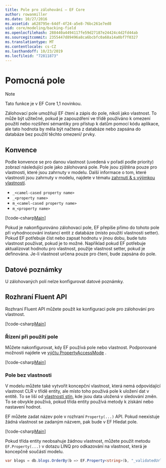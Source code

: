```yaml
---
title: Pole pro zálohování – EF Core
author: rowanmiller
ms.date: 10/27/2016
ms.assetid: a628795e-64df-4f24-a5e8-76bc261e7ed8
uid: core/modeling/backing-field
ms.openlocfilehash: 288440a4494117fe59d27187e24424c4d2fd44ab
ms.sourcegitcommit: 2355447d89496a8ca6bcbfc0a68a14a0bf7f0327
ms.translationtype: MT
ms.contentlocale: cs-CZ
ms.lasthandoff: 10/23/2019
ms.locfileid: "72811873"
---
```

# <a name="backing-fields"></a>Pomocná pole

> [!NOTE]  
> Tato funkce je v EF Core 1,1 novinkou.

Zálohovací pole umožňují EF čtení a zápis do pole, nikoli jako vlastnost. To může být užitečné, pokud je zapouzdření ve třídě používáno k omezení použití nebo rozšíření sémantiky pro přístup k datům pomocí kódu aplikace, ale tato hodnota by měla být načtena z databáze nebo zapsána do databáze bez použití těchto omezení/ prvky.

## <a name="conventions"></a>Konvence

Podle konvence se pro danou vlastnost (uvedená v pořadí podle priority) zobrazí následující pole jako zálohovaná pole. Pole jsou zjištěna pouze pro vlastnosti, které jsou zahrnuty v modelu. Další informace o tom, které vlastnosti jsou zahrnuty v modelu, najdete v tématu [zahrnutí & s výjimkou vlastností](included-properties.md).

* `_<camel-cased property name>`
* `_<property name>`
* `m_<camel-cased property name>`
* `m_<property name>`

[!code-csharp[Main](../../../samples/core/Modeling/Conventions/BackingField.cs#Sample)]

Pokud je nakonfigurováno zálohovací pole, EF přepíše přímo do tohoto pole při vyhodnocování instancí entit z databáze (místo použití vlastnosti setter). Pokud EF potřebuje číst nebo zapsat hodnotu v jinou dobu, bude tuto vlastnost používat, pokud je to možné. Například pokud EF potřebuje aktualizovat hodnotu pro vlastnost, použije vlastnost setter, pokud je definována. Je-li vlastnost určena pouze pro čtení, bude zapsána do pole.

## <a name="data-annotations"></a>Datové poznámky

U zálohovaných polí nelze konfigurovat datové poznámky.

## <a name="fluent-api"></a>Rozhraní Fluent API

Rozhraní Fluent API můžete použít ke konfiguraci pole pro zálohování pro vlastnost.

[!code-csharp[Main](../../../samples/core/Modeling/FluentAPI/BackingField.cs#Sample)]

### <a name="controlling-when-the-field-is-used"></a>Řízení při použití pole

Můžete nakonfigurovat, kdy EF používá pole nebo vlastnost. Podporované možnosti najdete ve [výčtu PropertyAccessMode](https://docs.microsoft.com/dotnet/api/microsoft.entityframeworkcore.propertyaccessmode) .

[!code-csharp[Main](../../../samples/core/Modeling/FluentAPI/BackingFieldAccessMode.cs#Sample)]

### <a name="fields-without-a-property"></a>Pole bez vlastnosti

V modelu můžete také vytvořit koncepční vlastnost, která nemá odpovídající vlastnost CLR v třídě entity, ale místo toho používá pole k uložení dat v entitě. To se liší od [vlastností stín](shadow-properties.md), kde jsou data uložená v sledování změn. To se obvykle používá, pokud třída entity používá metody k získání nebo nastavení hodnot.

EF můžete zadat název pole v rozhraní `Property(...)` API. Pokud neexistuje žádná vlastnost se zadaným názvem, pak bude v EF Hledat pole.

[!code-csharp[Main](../../../samples/core/Modeling/FluentAPI/BackingFieldNoProperty.cs#Sample)]

Pokud třída entity neobsahuje žádnou vlastnost, můžete použít metodu `EF.Property(...)` v dotazu LINQ pro odkazování na vlastnost, která je koncepčně součástí modelu.

``` csharp
var blogs = db.blogs.OrderBy(b => EF.Property<string>(b, "_validatedUrl"));
```

